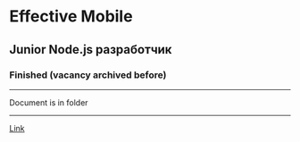 # Effective Mobile

## Junior Node.js разработчик

### Finished (vacancy archived before)

---

Document is in folder

---

[Link](https://hh.ru/vacancy/88097399?hhtmFrom=chat)